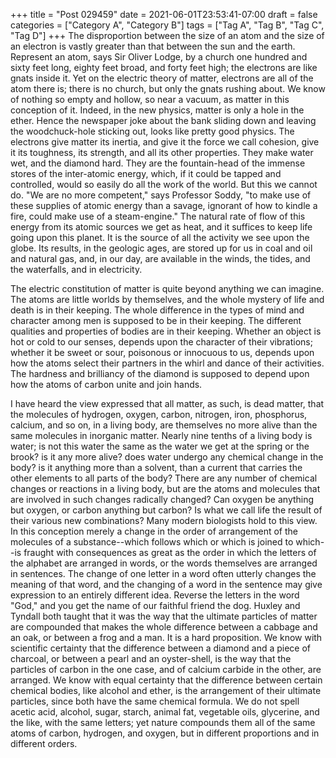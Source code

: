 +++
title = "Post 029459"
date = 2021-06-01T23:53:41-07:00
draft = false
categories = ["Category A", "Category B"]
tags = ["Tag A", "Tag B", "Tag C", "Tag D"]
+++
The disproportion between the size of an atom and the size of an electron is vastly greater than that between the sun and the earth. Represent an atom, says Sir Oliver Lodge, by a church one hundred and sixty feet long, eighty feet broad, and forty feet high; the electrons are like gnats inside it. Yet on the electric theory of matter, electrons are all of the atom there is; there is no church, but only the gnats rushing about. We know of nothing so empty and hollow, so near a vacuum, as matter in this conception of it. Indeed, in the new physics, matter is only a hole in the ether. Hence the newspaper joke about the bank sliding down and leaving the woodchuck-hole sticking out, looks like pretty good physics. The electrons give matter its inertia, and give it the force we call cohesion, give it its toughness, its strength, and all its other properties. They make water wet, and the diamond hard. They are the fountain-head of the immense stores of the inter-atomic energy, which, if it could be tapped and controlled, would so easily do all the work of the world. But this we cannot do. "We are no more competent," says Professor Soddy, "to make use of these supplies of atomic energy than a savage, ignorant of how to kindle a fire, could make use of a steam-engine." The natural rate of flow of this energy from its atomic sources we get as heat, and it suffices to keep life going upon this planet. It is the source of all the activity we see upon the globe. Its results, in the geologic ages, are stored up for us in coal and oil and natural gas, and, in our day, are available in the winds, the tides, and the waterfalls, and in electricity.

The electric constitution of matter is quite beyond anything we can imagine. The atoms are little worlds by themselves, and the whole mystery of life and death is in their keeping. The whole difference in the types of mind and character among men is supposed to be in their keeping. The different qualities and properties of bodies are in their keeping. Whether an object is hot or cold to our senses, depends upon the character of their vibrations; whether it be sweet or sour, poisonous or innocuous to us, depends upon how the atoms select their partners in the whirl and dance of their activities. The hardness and brilliancy of the diamond is supposed to depend upon how the atoms of carbon unite and join hands.

I have heard the view expressed that all matter, as such, is dead matter, that the molecules of hydrogen, oxygen, carbon, nitrogen, iron, phosphorus, calcium, and so on, in a living body, are themselves no more alive than the same molecules in inorganic matter. Nearly nine tenths of a living body is water; is not this water the same as the water we get at the spring or the brook? is it any more alive? does water undergo any chemical change in the body? is it anything more than a solvent, than a current that carries the other elements to all parts of the body? There are any number of chemical changes or reactions in a living body, but are the atoms and molecules that are involved in such changes radically changed? Can oxygen be anything but oxygen, or carbon anything but carbon? Is what we call life the result of their various new combinations? Many modern biologists hold to this view. In this conception merely a change in the order of arrangement of the molecules of a substance--which follows which or which is joined to which--is fraught with consequences as great as the order in which the letters of the alphabet are arranged in words, or the words themselves are arranged in sentences. The change of one letter in a word often utterly changes the meaning of that word, and the changing of a word in the sentence may give expression to an entirely different idea. Reverse the letters in the word "God," and you get the name of our faithful friend the dog. Huxley and Tyndall both taught that it was the way that the ultimate particles of matter are compounded that makes the whole difference between a cabbage and an oak, or between a frog and a man. It is a hard proposition. We know with scientific certainty that the difference between a diamond and a piece of charcoal, or between a pearl and an oyster-shell, is the way that the particles of carbon in the one case, and of calcium carbide in the other, are arranged. We know with equal certainty that the difference between certain chemical bodies, like alcohol and ether, is the arrangement of their ultimate particles, since both have the same chemical formula. We do not spell acetic acid, alcohol, sugar, starch, animal fat, vegetable oils, glycerine, and the like, with the same letters; yet nature compounds them all of the same atoms of carbon, hydrogen, and oxygen, but in different proportions and in different orders.
